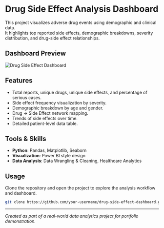 # Drug Side Effect Analysis Dashboard

This project visualizes adverse drug events using demographic and clinical data.  
It highlights top reported side effects, demographic breakdowns, severity distribution, and drug-side effect relationships.  

## Dashboard Preview
![Drug Side Effect Dashboard](dashboard.png)

## Features
- Total reports, unique drugs, unique side effects, and percentage of serious cases.
- Side effect frequency visualization by severity.
- Demographic breakdown by age and gender.
- Drug → Side Effect network mapping.
- Trends of side effects over time.
- Detailed patient-level data table.

## Tools & Skills
- **Python**: Pandas, Matplotlib, Seaborn
- **Visualization**: Power BI style design
- **Data Analysis**: Data Wrangling & Cleaning, Healthcare Analytics

## Usage
Clone the repository and open the project to explore the analysis workflow and dashboard.

```bash
git clone https://github.com/your-username/drug-side-effect-dashboard.git
```

---
*Created as part of a real-world data analytics project for portfolio demonstration.*
